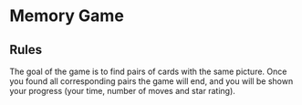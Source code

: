 # Memory Game

## Rules

The goal of the game is to find pairs of cards with the same picture. Once you found all corresponding pairs the game will end, and you will be shown your progress (your time, number of moves and star rating).
